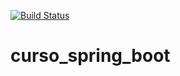 [![Build Status](https://travis-ci.org/celsoandre285/curso_spring_boot.svg?branch=master)](https://travis-ci.org/celsoandre285/curso_spring_boot)

# curso_spring_boot
